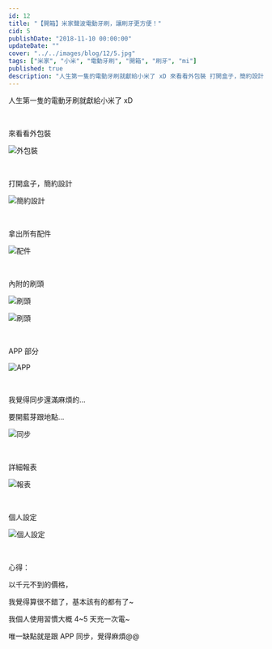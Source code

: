 ```yaml
---
id: 12
title: "【開箱】米家聲波電動牙刷，讓刷牙更方便！"
cid: 5
publishDate: "2018-11-10 00:00:00"
updateDate: ""
cover: "../../images/blog/12/5.jpg"
tags: ["米家", "小米", "電動牙刷", "開箱", "刷牙", "mi"]
published: true
description: "人生第一隻的電動牙刷就獻給小米了 xD 來看看外包裝 打開盒子，簡約設計"
---
```


人生第一隻的電動牙刷就獻給小米了 xD

<br/>

來看看外包裝

![外包裝](../../images/blog/12/1.jpg)

<br/>

打開盒子，簡約設計

![簡約設計](../../images/blog/12/2.jpg)

<br/>

拿出所有配件

![配件](../../images/blog/12/3.jpg)

<br/>

內附的刷頭

![刷頭](../../images/blog/12/4.jpg)

![刷頭](../../images/blog/12/5.jpg)

<br/>

APP 部分

![APP](../../images/blog/12/6.jpg)

<br/>

我覺得同步還滿麻煩的…

要開藍芽跟地點…

![同步](../../images/blog/12/7.jpg)

<br/>

詳細報表

![報表](../../images/blog/12/8.jpg)

<br/>

個人設定

![個人設定](../../images/blog/12/9.jpg)

<br/>

心得：

以千元不到的價格，

我覺得算很不錯了，基本該有的都有了~

我個人使用習慣大概 4~5 天充一次電~

唯一缺點就是跟 APP 同步，覺得麻煩@@
